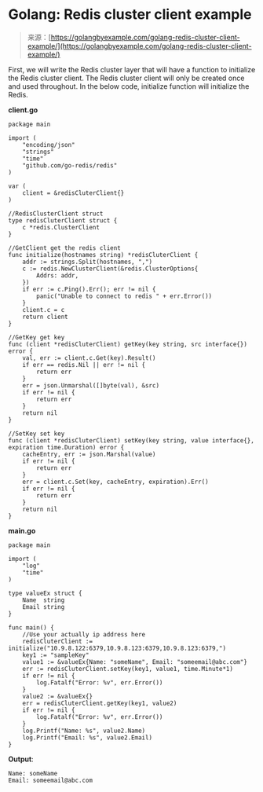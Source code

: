 <!--yml
category: 未分类
date: 2024-10-13 06:02:16
-->

# Golang: Redis cluster client example

> 来源：[https://golangbyexample.com/golang-redis-cluster-client-example/](https://golangbyexample.com/golang-redis-cluster-client-example/)

First, we will write the Redis cluster layer that will have a function to initialize the Redis cluster client. The Redis cluster client will only be created once and used throughout. In the below code, initialize function will initialize the Redis.

**client.go**

```
package main

import (
    "encoding/json"
    "strings"
    "time"
    "github.com/go-redis/redis"
)

var (
    client = &redisCluterClient{}
)

//RedisClusterClient struct
type redisCluterClient struct {
    c *redis.ClusterClient
}

//GetClient get the redis client
func initialize(hostnames string) *redisCluterClient {
    addr := strings.Split(hostnames, ",")
    c := redis.NewClusterClient(&redis.ClusterOptions{
        Addrs: addr,
    })
    if err := c.Ping().Err(); err != nil {
        panic("Unable to connect to redis " + err.Error())
    }
    client.c = c
    return client
}

//GetKey get key
func (client *redisCluterClient) getKey(key string, src interface{}) error {
    val, err := client.c.Get(key).Result()
    if err == redis.Nil || err != nil {
        return err
    }
    err = json.Unmarshal([]byte(val), &src)
    if err != nil {
        return err
    }
    return nil
}

//SetKey set key
func (client *redisCluterClient) setKey(key string, value interface{}, expiration time.Duration) error {
    cacheEntry, err := json.Marshal(value)
    if err != nil {
        return err
    }
    err = client.c.Set(key, cacheEntry, expiration).Err()
    if err != nil {
        return err
    }
    return nil
}
```

**main.go**

```
package main

import (
    "log"
    "time"
)

type valueEx struct {
    Name  string
    Email string
}

func main() {
    //Use your actually ip address here
    redisCluterClient := initialize("10.9.8.122:6379,10.9.8.123:6379,10.9.8.123:6379,")
    key1 := "sampleKey"
    value1 := &valueEx{Name: "someName", Email: "someemail@abc.com"}
    err := redisCluterClient.setKey(key1, value1, time.Minute*1)
    if err != nil {
        log.Fatalf("Error: %v", err.Error())
    }
    value2 := &valueEx{}
    err = redisCluterClient.getKey(key1, value2)
    if err != nil {
        log.Fatalf("Error: %v", err.Error())
    }
    log.Printf("Name: %s", value2.Name)
    log.Printf("Email: %s", value2.Email)
}
```

**Output**:

```
Name: someName 
Email: someemail@abc.com
```